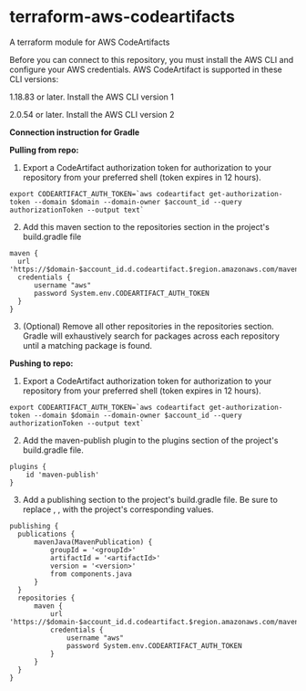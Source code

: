 # terraform-aws-codeartifacts
A terraform module for AWS CodeArtifacts

Before you can connect to this repository, you must install the AWS CLI and configure your AWS credentials. AWS CodeArtifact is supported in these CLI versions:

1.18.83 or later. Install the AWS CLI version 1

2.0.54 or later. Install the AWS CLI version 2


**Connection instruction for Gradle**

**Pulling from repo:**

1. Export a CodeArtifact authorization token for authorization to your repository from your preferred shell (token expires in 12 hours).

```
export CODEARTIFACT_AUTH_TOKEN=`aws codeartifact get-authorization-token --domain $domain --domain-owner $account_id --query authorizationToken --output text`
```

2. Add this maven section to the repositories section in the project's build.gradle file

```
maven {
  url 'https://$domain-$account_id.d.codeartifact.$region.amazonaws.com/maven/$repo/'
  credentials {
      username "aws"
      password System.env.CODEARTIFACT_AUTH_TOKEN
  }
}
```

3. (Optional) Remove all other repositories in the repositories section. Gradle will exhaustively search for packages across each repository until a matching package is found.

**Pushing to repo:**

1. Export a CodeArtifact authorization token for authorization to your repository from your preferred shell (token expires in 12 hours).
```
export CODEARTIFACT_AUTH_TOKEN=`aws codeartifact get-authorization-token --domain $domain --domain-owner $account_id --query authorizationToken --output text`
```

2. Add the maven-publish plugin to the plugins section of the project's build.gradle file.
```
plugins {
    id 'maven-publish'
}
```

3. Add a publishing section to the project's build.gradle file. Be sure to replace <groupId>, <artifactId>, <version> with the project's corresponding values.
  
```
publishing {
  publications {
      mavenJava(MavenPublication) {
          groupId = '<groupId>'
          artifactId = '<artifactId>'
          version = '<version>'
          from components.java
      }
  }
  repositories {
      maven {
          url 'https://$domain-$account_id.d.codeartifact.$region.amazonaws.com/maven/$repo/'
          credentials {
              username "aws"
              password System.env.CODEARTIFACT_AUTH_TOKEN
          }
      }
  }
}
```
